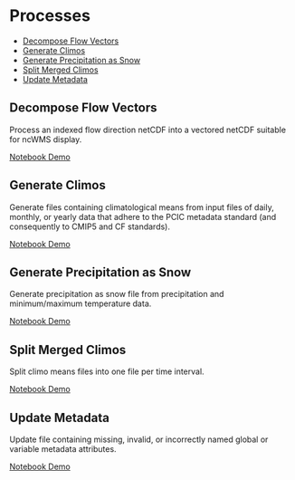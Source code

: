 # Processes
- [Decompose Flow Vectors](#decompose-flow-vectors)
- [Generate Climos](#generate_climos)
- [Generate Precipitation as Snow](#generate-precipitation-as-snow)
- [Split Merged Climos](#split-merged-climos)
- [Update Metadata](#update-metadata)

## Decompose Flow Vectors
Process an indexed flow direction netCDF into a vectored netCDF suitable for ncWMS display.

[Notebook Demo](formatted_demos/wps_decompose_flow_vectors_demo.html)

## Generate Climos
Generate files containing climatological means from input files of daily, monthly, or yearly data that adhere to the PCIC metadata standard (and consequently to CMIP5 and CF standards).

[Notebook Demo](formatted_demos/wps_generate_climos_demo.html)

## Generate Precipitation as Snow
Generate precipitation as snow file from precipitation and minimum/maximum temperature data.

[Notebook Demo](formatted_demos/wps_generate_prsn_demo.html)

## Split Merged Climos
Split climo means files into one file per time interval.

[Notebook Demo](formatted_demos/wps_split_merged_climos_demo.html)

## Update Metadata
Update file containing missing, invalid, or incorrectly named global or variable metadata attributes.

[Notebook Demo](formatted_demos/wps_update_metadata_demo.html)
